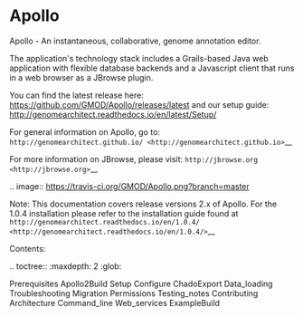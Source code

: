 Apollo
============

Apollo - An instantaneous, collaborative, genome annotation editor.

The application's technology stack includes a Grails-based Java web application with flexible database backends and a
Javascript client that runs in a web browser as a JBrowse plugin.  

You can find the latest release here: https://github.com/GMOD/Apollo/releases/latest and our setup guide: http://genomearchitect.readthedocs.io/en/latest/Setup/

For general information on Apollo, go to: 
`http://genomearchitect.github.io/ <http://genomearchitect.github.io>`__


For more information on JBrowse, please visit:
`http://jbrowse.org <http://jbrowse.org>`__

.. image:: https://travis-ci.org/GMOD/Apollo.png?branch=master

Note: This documentation covers release versions 2.x of Apollo. For the 1.0.4 installation please refer to
the installation guide found at `http://genomearchitect.readthedocs.io/en/1.0.4/ <http://genomearchitect.readthedocs.io/en/1.0.4/>`__



Contents:

.. toctree::
   :maxdepth: 2
   :glob:

   Prerequisites
   Apollo2Build
   Setup
   Configure
   ChadoExport
   Data_loading
   Troubleshooting
   Migration
   Permissions
   Testing_notes
   Contributing
   Architecture
   Command_line
   Web_services
   ExampleBuild
